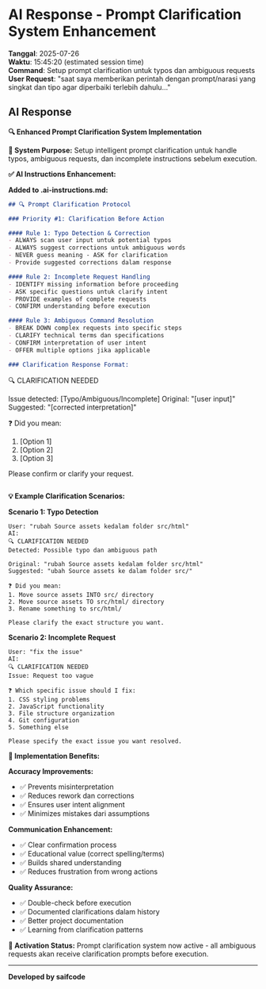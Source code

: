 # AI Response - Prompt Clarification System Enhancement

**Tanggal**: 2025-07-26  
**Waktu**: 15:45:20 (estimated session time)  
**Command**: Setup prompt clarification untuk typos dan ambiguous requests  
**User Request**: "saat saya memberikan perintah dengan prompt/narasi yang singkat dan tipo agar diperbaiki terlebih dahulu..."

## AI Response

**🔍 Enhanced Prompt Clarification System Implementation**

**🎯 System Purpose:**
Setup intelligent prompt clarification untuk handle typos, ambiguous requests, dan incomplete instructions sebelum execution.

**✅ AI Instructions Enhancement:**

**Added to .ai-instructions.md:**

```markdown
## 🔍 Prompt Clarification Protocol

### Priority #1: Clarification Before Action

#### Rule 1: Typo Detection & Correction
- ALWAYS scan user input untuk potential typos
- ALWAYS suggest corrections untuk ambiguous words
- NEVER guess meaning - ASK for clarification
- Provide suggested corrections dalam response

#### Rule 2: Incomplete Request Handling
- IDENTIFY missing information before proceeding
- ASK specific questions untuk clarify intent
- PROVIDE examples of complete requests
- CONFIRM understanding before execution

#### Rule 3: Ambiguous Command Resolution
- BREAK DOWN complex requests into specific steps
- CLARIFY technical terms dan specifications
- CONFIRM interpretation of user intent
- OFFER multiple options jika applicable

### Clarification Response Format:

```
🔍 CLARIFICATION NEEDED

Issue detected: [Typo/Ambiguous/Incomplete]
Original: "[user input]"
Suggested: "[corrected interpretation]"

❓ Did you mean:
1. [Option 1]
2. [Option 2]  
3. [Option 3]

Please confirm or clarify your request.
```
```

**💡 Example Clarification Scenarios:**

**Scenario 1: Typo Detection**
```
User: "rubah Source assets kedalam folder src/html"
AI: 
🔍 CLARIFICATION NEEDED
Detected: Possible typo dan ambiguous path

Original: "rubah Source assets kedalam folder src/html"
Suggested: "ubah Source assets ke dalam folder src/"

❓ Did you mean:
1. Move source assets INTO src/ directory
2. Move source assets TO src/html/ directory  
3. Rename something to src/html/

Please clarify the exact structure you want.
```

**Scenario 2: Incomplete Request**
```
User: "fix the issue"
AI:
🔍 CLARIFICATION NEEDED
Issue: Request too vague

❓ Which specific issue should I fix:
1. CSS styling problems
2. JavaScript functionality
3. File structure organization
4. Git configuration
5. Something else

Please specify the exact issue you want resolved.
```

**🔧 Implementation Benefits:**

**Accuracy Improvements:**
- ✅ Prevents misinterpretation
- ✅ Reduces rework dan corrections
- ✅ Ensures user intent alignment
- ✅ Minimizes mistakes dari assumptions

**Communication Enhancement:**
- ✅ Clear confirmation process
- ✅ Educational value (correct spelling/terms)
- ✅ Builds shared understanding
- ✅ Reduces frustration from wrong actions

**Quality Assurance:**
- ✅ Double-check before execution
- ✅ Documented clarifications dalam history
- ✅ Better project documentation
- ✅ Learning from clarification patterns

**🎯 Activation Status:**
Prompt clarification system now active - all ambiguous requests akan receive clarification prompts before execution.

---

**Developed by saifcode**